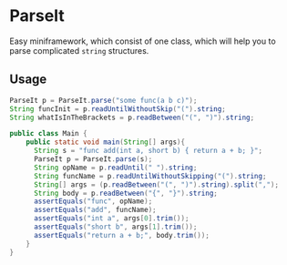 # ParseIt
Easy miniframework, which consist of one class, which will help you to parse complicated `string` structures.

## Usage
```java
ParseIt p = ParseIt.parse("some func(a b c)");
String funcInit = p.readUntilWithoutSkip("(").string;
String whatIsInTheBrackets = p.readBetween("(", ")").string;
```

```java
public class Main {
    public static void main(String[] args){
      String s = "func add(int a, short b) { return a + b; }";
      ParseIt p = ParseIt.parse(s);
      String opName = p.readUntil(" ").string;
      String funcName = p.readUntilWithoutSkipping("(").string;
      String[] args = (p.readBetween("(", ")").string).split(",");
      String body = p.readBetween("{", "}").string;
      assertEquals("func", opName);
      assertEquals("add", funcName);
      assertEquals("int a", args[0].trim());
      assertEquals("short b", args[1].trim());
      assertEquals("return a + b;", body.trim());
    }
}
```
